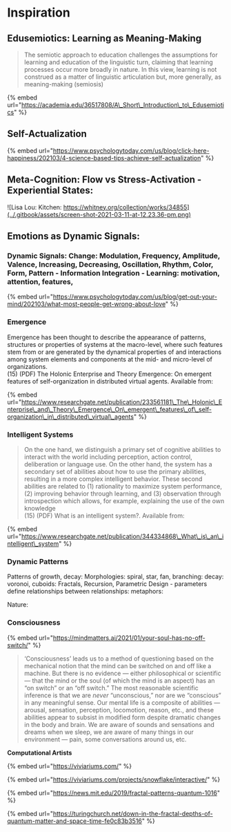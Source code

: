 # Inspiration

## Edusemiotics: Learning as Meaning-Making

> The semiotic approach to education challenges the assumptions for learning and education of the linguistic turn, claiming that learning processes occur more broadly in nature. In this view, learning is not construed as a matter of linguistic articulation but, more generally, as meaning-making \(semiosis\)

{% embed url="https://academia.edu/36517808/A\_Short\_Introduction\_to\_Edusemiotics" %}



## Self-Actualization

{% embed url="https://www.psychologytoday.com/us/blog/click-here-happiness/202103/4-science-based-tips-achieve-self-actualization" %}



## Meta-Cognition: Flow vs Stress-Activation - Experiential States: 

![Lisa Lou: Kitchen: https://whitney.org/collection/works/34855](../.gitbook/assets/screen-shot-2021-03-11-at-12.23.36-pm.png)

## Emotions as Dynamic Signals:

### Dynamic Signals: Change: Modulation, Frequency, Amplitude, Valence, Increasing, Decreasing, Oscillation, Rhythm, Color, Form, Pattern - Information Integration - Learning: motivation, attention, features, 

{% embed url="https://www.psychologytoday.com/us/blog/get-out-your-mind/202103/what-most-people-get-wrong-about-love" %}



### Emergence

Emergence has been thought to describe the appearance of patterns, structures or properties of systems at the macro-level, where such features stem from or are generated by the dynamical properties of and interactions among system elements and components at the mid- and micro-level of organizations.  
\(15\) \(PDF\) The Holonic Enterprise and Theory Emergence: On emergent features of self-organization in distributed virtual agents. Available from: 

{% embed url="https://www.researchgate.net/publication/233561181\_The\_Holonic\_Enterprise\_and\_Theory\_Emergence\_On\_emergent\_features\_of\_self-organization\_in\_distributed\_virtual\_agents" %}

### Intelligent Systems

> On the one hand, we distinguish a primary set of cognitive abilities to interact with the world including perception, action control, deliberation or language use. On the other hand, the system has a secondary set of abilities about how to use the primary abilities, resulting in a more complex intelligent behavior. These second abilities are related to \(1\) rationality to maximize system performance, \(2\) improving behavior through learning, and \(3\) observation through introspection which allows, for example, explaining the use of the own knowledge  
> \(15\) \(PDF\) What is an intelligent system?. Available from:

{% embed url="https://www.researchgate.net/publication/344334868\_What\_is\_an\_intelligent\_system" %}



### Dynamic Patterns

 Patterns of growth, decay: Morphologies: spiral, star, fan, branching:  decay:  voronoi,  cuboids: Fractals, Recursion, Parametric Design - parameters define relationships between relationships:  metaphors:  

Nature: 

### Consciousness

{% embed url="https://mindmatters.ai/2021/01/your-soul-has-no-off-switch/" %}

> ‘Consciousness’ leads us to a method of questioning based on the mechanical notion that the mind can be switched on and off like a machine. But there is no evidence — either philosophical or scientific — that the mind or the soul \(of which the mind is an aspect\) has an “on switch” or an “off switch.” The most reasonable scientific inference is that we are _never_ “unconscious,” nor are we “conscious” in any meaningful sense. Our mental life is a composite of abilities — arousal, sensation, perception, locomotion, reason, etc., and these abilities appear to subsist in modified form despite dramatic changes in the body and brain. We are aware of sounds and sensations and dreams when we sleep, we are aware of many things in our environment — pain, some conversations around us, etc.

**Computational Artists**

{% embed url="https://viviariums.com/" %}

{% embed url="https://viviariums.com/projects/snowflake/interactive/" %}

{% embed url="https://news.mit.edu/2019/fractal-patterns-quantum-1016" %}

>

{% embed url="https://turingchurch.net/down-in-the-fractal-depths-of-quantum-matter-and-space-time-fe0c83b3516" %}



